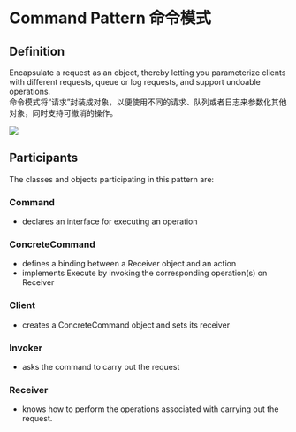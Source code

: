 # Command Pattern 命令模式
## Definition
Encapsulate a request as an object, thereby letting you parameterize clients with different requests, queue or log requests, and support undoable operations.
<br>命令模式将“请求”封装成对象，以便使用不同的请求、队列或者日志来参数化其他对象，同时支持可撤消的操作。

![](https://github.com/QianMo/Unity-Design-Pattern/blob/master/UML_Picture/command.gif) 

## Participants
The classes and objects participating in this pattern are:

### Command
* declares an interface for executing an operation

### ConcreteCommand
* defines a binding between a Receiver object and an action
* implements Execute by invoking the corresponding operation(s) on Receiver

### Client 
* creates a ConcreteCommand object and sets its receiver

### Invoker
* asks the command to carry out the request

### Receiver
* knows how to perform the operations associated with carrying out the request.



